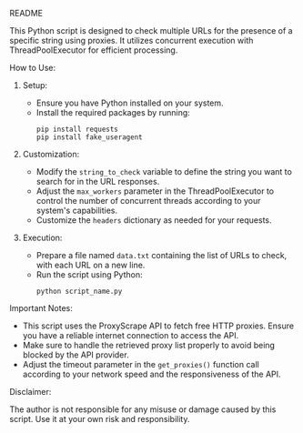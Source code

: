 README

This Python script is designed to check multiple URLs for the presence of a specific string using proxies. It utilizes concurrent execution with ThreadPoolExecutor for efficient processing.

How to Use:

1. Setup:
   - Ensure you have Python installed on your system.
   - Install the required packages by running:
     ```
     pip install requests
     pip install fake_useragent
     ```

2. Customization:
   - Modify the `string_to_check` variable to define the string you want to search for in the URL responses.
   - Adjust the `max_workers` parameter in the ThreadPoolExecutor to control the number of concurrent threads according to your system's capabilities.
   - Customize the `headers` dictionary as needed for your requests.

3. Execution:
   - Prepare a file named `data.txt` containing the list of URLs to check, with each URL on a new line.
   - Run the script using Python:
     ```
     python script_name.py
     ```

Important Notes:

- This script uses the ProxyScrape API to fetch free HTTP proxies. Ensure you have a reliable internet connection to access the API.
- Make sure to handle the retrieved proxy list properly to avoid being blocked by the API provider.
- Adjust the timeout parameter in the `get_proxies()` function call according to your network speed and the responsiveness of the API.

Disclaimer:

The author is not responsible for any misuse or damage caused by this script. Use it at your own risk and responsibility.
